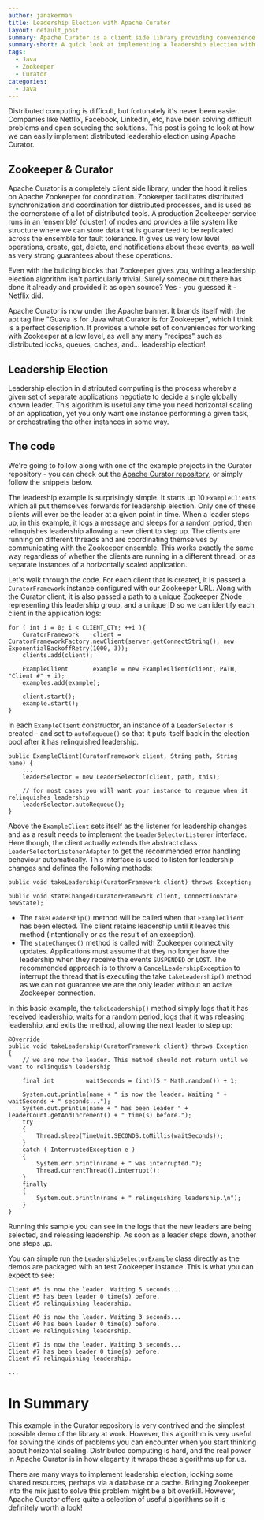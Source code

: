 ```yaml
---
author: janakerman
title: Leadership Election with Apache Curator
layout: default_post
summary: Apache Curator is a client side library providing convenience and out of the box algorithms when working with Apache Zookeeper. In this blog we take a quick look at how to implement a leadership election.
summary-short: A quick look at implementing a leadership election with Apache Curator.
tags:
  - Java
  - Zookeeper
  - Curator
categories:
  - Java
---
```


Distributed computing is difficult, but fortunately it's never been easier. Companies like Netflix, Facebook, LinkedIn, etc, have been solving difficult problems and open sourcing the solutions. This post is going to look at how we can easily implement distributed leadership election using Apache Curator.

## Zookeeper & Curator

Apache Curator is a completely client side library, under the hood it relies on Apache Zookeeper for coordination. Zookeeper facilitates distributed synchronization and coordination for distributed processes, and is used as the cornerstone of a lot of distributed tools. A production Zookeeper service runs in an 'ensemble' (cluster) of nodes and provides a file system like structure where we can store data that is guaranteed to be replicated across the ensemble for fault tolerance. It gives us very low level operations, create, get, delete, and notifications about these events, as well as very strong guarantees about these operations.

Even with the building blocks that Zookeeper gives you, writing a leadership election algorithm isn't particularly trivial. Surely someone out there has done it already and provided it as open source? Yes - you guessed it - Netflix did.

Apache Curator is now under the Apache banner. It brands itself with the apt tag line "Guava is for Java what Curator is for Zookeeper", which I think is a perfect description. It provides a whole set of conveniences for working with Zookeeper at a low level, as well any many "recipes" such as distributed locks, queues, caches, and... leadership election!

## Leadership Election

Leadership election in distributed computing is the process whereby a given set of separate applications negotiate to decide a single globally known leader. This algorithm is useful any time you need horizontal scaling of an application, yet you only want one instance performing a given task, or orchestrating the other instances in some way.

## The code

We're going to follow along with one of the example projects in the Curator repository - you can check out the [Apache Curator repository](https://github.com/apache/curator/tree/master/curator-examples/src/main/java/leader), or simply follow the snippets below.

The leadership example is surprisingly simple. It starts up 10 `ExampleClient`s which all put themselves forwards for leadership election. Only one of these clients will ever be the leader at a given point in time. When a leader steps up, in this example, it logs a message and sleeps for a random period, then relinquishes leadership allowing a new client to step up. The clients are running on different threads and are coordinating themselves by communicating with the Zookeeper ensemble. This works exactly the same way regardless of whether the clients are running in a different thread, or as separate instances of a horizontally scaled application.

Let's walk through the code. For each client that is created, it is passed a `CuratorFramework` instance configured with our Zookeeper URL. Along with the Curator client, it is also passed a path to a unique Zookeeper ZNode representing this leadership group, and a unique ID so we can identify each client in the application logs:

    for ( int i = 0; i < CLIENT_QTY; ++i ){
        CuratorFramework    client = CuratorFrameworkFactory.newClient(server.getConnectString(), new ExponentialBackoffRetry(1000, 3));
        clients.add(client);

        ExampleClient       example = new ExampleClient(client, PATH, "Client #" + i);
        examples.add(example);

        client.start();
        example.start();
    }


In each `ExampleClient` constructor, an instance of a `LeaderSelector` is created - and set to `autoRequeue()` so that it puts itself back in the election pool after it has relinquished leadership.


    public ExampleClient(CuratorFramework client, String path, String name) {
        ...
        leaderSelector = new LeaderSelector(client, path, this);

        // for most cases you will want your instance to requeue when it relinquishes leadership
        leaderSelector.autoRequeue();
    }

Above the `ExampleClient` sets itself as the listener for leadership changes and as a result needs to implement the `LeaderSelectorListener` interface. Here though, the client actually extends the abstract class `LeaderSelectorListenerAdapter` to get the recommended error handling behaviour automatically. This interface is used to listen for leadership changes and defines the following methods:

    public void takeLeadership(CuratorFramework client) throws Exception;

    public void stateChanged(CuratorFramework client, ConnectionState newState);

- The `takeLeadership()` method will be called when that `ExampleClient` has been elected. The client retains leadership until it leaves this method (intentionally or as the result of an exception).
- The `stateChanged()` method is called with Zookeeper connectivity updates. Applications must assume that they no longer have the leadership when they receive the events `SUSPENDED` or `LOST`. The recommended approach is to throw a `CancelLeadershipException` to interrupt the thread that is executing the take `takeLeadership()` method as we can not guarantee we are the only leader without an active Zookeeper connection.

In this basic example, the `takeLeadership()` method simply logs that it has received leadership, waits for a random period, logs that it was releasing leadership, and exits the method, allowing the next leader to step up:

    @Override
    public void takeLeadership(CuratorFramework client) throws Exception
    {
        // we are now the leader. This method should not return until we want to relinquish leadership

        final int         waitSeconds = (int)(5 * Math.random()) + 1;

        System.out.println(name + " is now the leader. Waiting " + waitSeconds + " seconds...");
        System.out.println(name + " has been leader " + leaderCount.getAndIncrement() + " time(s) before.");
        try
        {
            Thread.sleep(TimeUnit.SECONDS.toMillis(waitSeconds));
        }
        catch ( InterruptedException e )
        {
            System.err.println(name + " was interrupted.");
            Thread.currentThread().interrupt();
        }
        finally
        {
            System.out.println(name + " relinquishing leadership.\n");
        }
    }

Running this sample you can see in the logs that the new leaders are being selected, and releasing leadership. As soon as a leader steps down, another one steps up.

You can simple run the `LeadershipSelectorExample` class directly as the demos are packaged with an test Zookeeper instance. This is what you can expect to see:

    Client #5 is now the leader. Waiting 5 seconds...
    Client #5 has been leader 0 time(s) before.
    Client #5 relinquishing leadership.

    Client #0 is now the leader. Waiting 3 seconds...
    Client #0 has been leader 0 time(s) before.
    Client #0 relinquishing leadership.

    Client #7 is now the leader. Waiting 3 seconds...
    Client #7 has been leader 0 time(s) before.
    Client #7 relinquishing leadership.

    ...

# In Summary

This example in the Curator repository is very contrived and the simplest possible demo of the library at work. However, this algorithm is very useful for solving the kinds of problems you can encounter when you start thinking about horizontal scaling. Distributed computing is hard, and the real power in Apache Curator is in how elegantly it wraps these algorithms up for us.

There are many ways to implement leadership election, locking some shared resources, perhaps via a database or a cache. Bringing Zookeeper into the mix just to solve this problem might be a bit overkill. However, Apache Curator offers quite a selection of useful algorithms so it is definitely worth a look!
